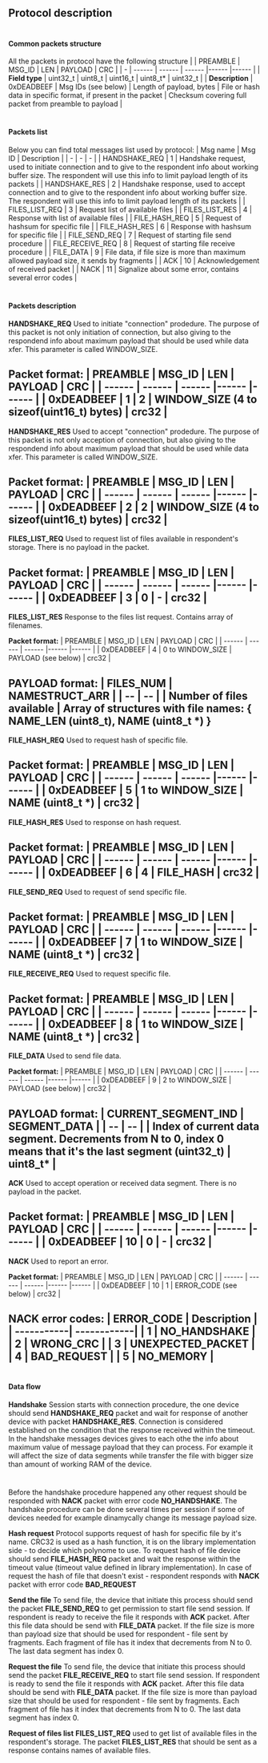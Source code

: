 ## Protocol description
#
#### Common packets structure
All the packets in protocol have the following structure
| | PREAMBLE | MSG_ID | LEN | PAYLOAD | CRC |
| - | ------ | ------ | ------ |------ |------ |
| **Field type** | uint32_t | uint8_t | uint16_t | uint8_t* | uint32_t |
| **Description** | 0xDEADBEEF | Msg IDs (see below) | Length of payload, bytes | File or hash data in specific format, if present in the packet | Checksum covering full packet from preamble to payload |
#
#### Packets list
Below you can find total messages list used by protocol:
| Msg name | Msg ID | Description |
| - | - | - |
| HANDSHAKE_REQ | 1 | Handshake request, used to initiate connection and to give to the respondent info about working buffer size. The respondent will use this info to limit payload length of its packets |
| HANDSHAKE_RES | 2 | Handshake response, used to accept connection and to give to the respondent info about working buffer size. The respondent will use this info to limit payload length of its packets |
| FILES_LIST_REQ | 3 | Request list of available files |
| FILES_LIST_RES | 4 | Response with list of available files |
| FILE_HASH_REQ | 5 | Request of hashsum for specific file |
| FILE_HASH_RES | 6 | Response with hashsum for specific file |
| FILE_SEND_REQ | 7 | Request of starting file send procedure |
| FILE_RECEIVE_REQ |  8 | Request of starting file receive procedure |
| FILE_DATA | 9 | File data, if file size is more than maximum allowed payload size, it sends by fragments |
| ACK | 10 | Acknowledgement of received packet |
| NACK | 11 | Signalize about some error, contains several error codes |
#
#### Packets description
**HANDSHAKE_REQ**
Used to initiate "connection" prodedure. The purpose of this packet is not only initiation of connection, but also giving to the respondend info about maximum payload that should be used while data xfer. This parameter is called WINDOW_SIZE.

**Packet format:**
| PREAMBLE | MSG_ID | LEN | PAYLOAD | CRC |
| ------ | ------ | ------ |------ |------ |
| 0xDEADBEEF | 1 | 2 | WINDOW_SIZE (4 to sizeof(uint16_t) bytes) | crc32 |
---
**HANDSHAKE_RES**
Used to accept "connection" prodedure. The purpose of this packet is not only acception of connection, but also giving to the respondend info about maximum payload that should be used while data xfer. This parameter is called WINDOW_SIZE.

**Packet format:**
| PREAMBLE | MSG_ID | LEN | PAYLOAD | CRC |
| ------ | ------ | ------ |------ |------ |
| 0xDEADBEEF | 2 | 2 | WINDOW_SIZE (4 to sizeof(uint16_t) bytes) | crc32 |
---
**FILES_LIST_REQ**
Used to request list of files available in respondent's storage. There is no payload in the packet.

**Packet format:**
| PREAMBLE | MSG_ID | LEN | PAYLOAD | CRC |
| ------ | ------ | ------ |------ |------ |
| 0xDEADBEEF | 3 | 0 | - | crc32 |
---

**FILES_LIST_RES**
Response to the files list request. Contains array of filenames.

**Packet format:**
| PREAMBLE | MSG_ID | LEN | PAYLOAD | CRC |
| ------ | ------ | ------ |------ |------ |
| 0xDEADBEEF | 4 | 0 to WINDOW_SIZE | PAYLOAD (see below) | crc32 |

PAYLOAD format:
| FILES_NUM | NAMESTRUCT_ARR |
| -- | -- |
| Number of files available | Array of structures with file names: { NAME_LEN (uint8_t), NAME (uint8_t *) }
---
**FILE_HASH_REQ**
Used to request hash of specific file.

**Packet format:**
| PREAMBLE | MSG_ID | LEN | PAYLOAD | CRC |
| ------ | ------ | ------ |------ |------ |
| 0xDEADBEEF | 5 | 1 to WINDOW_SIZE | NAME (uint8_t *) | crc32 |
---

**FILE_HASH_RES**
Used to response on hash request.

**Packet format:**
| PREAMBLE | MSG_ID | LEN | PAYLOAD | CRC |
| ------ | ------ | ------ |------ |------ |
| 0xDEADBEEF | 6 | 4 | FILE_HASH | crc32 |
---

**FILE_SEND_REQ**
Used to request of send specific file.

**Packet format:**
| PREAMBLE | MSG_ID | LEN | PAYLOAD | CRC |
| ------ | ------ | ------ |------ |------ |
| 0xDEADBEEF | 7 | 1 to WINDOW_SIZE | NAME (uint8_t *) | crc32 |
---

**FILE_RECEIVE_REQ**
Used to request specific file.

**Packet format:**
| PREAMBLE | MSG_ID | LEN | PAYLOAD | CRC |
| ------ | ------ | ------ |------ |------ |
| 0xDEADBEEF | 8 | 1 to WINDOW_SIZE | NAME (uint8_t *) | crc32 |
---

**FILE_DATA**
Used to send file data.

**Packet format:**
| PREAMBLE | MSG_ID | LEN | PAYLOAD | CRC |
| ------ | ------ | ------ |------ |------ |
| 0xDEADBEEF | 9 | 2 to WINDOW_SIZE | PAYLOAD (see below) | crc32 |

PAYLOAD format:
| CURRENT_SEGMENT_IND | SEGMENT_DATA |
| -- | -- |
| Index of current data segment. Decrements from N to 0, index 0 means that it's the last segment (uint32_t) | uint8_t* |
---

**ACK**
Used to accept operation or received data segment. There is no payload in the packet.

**Packet format:**
| PREAMBLE | MSG_ID | LEN | PAYLOAD | CRC |
| ------ | ------ | ------ |------ |------ |
| 0xDEADBEEF | 10 | 0 | - | crc32 |
---

**NACK**
Used to report an error.

**Packet format:**
| PREAMBLE | MSG_ID | LEN | PAYLOAD | CRC |
| ------ | ------ | ------ |------ |------ |
| 0xDEADBEEF | 10 | 1 | ERROR_CODE (see below) | crc32 |

**NACK error codes:**
| ERROR_CODE | Description |
| -----------| ------------|
| 1 | NO_HANDSHAKE |
| 2 | WRONG_CRC |
| 3 | UNEXPECTED_PACKET |
| 4 | BAD_REQUEST |
| 5 | NO_MEMORY |
---
#
#
#
#### Data flow
**Handshake**
Session starts with connection procedure, the one device should send **HANDSHAKE_REQ** packet and wait for response of another device with packet **HANDSHAKE_RES**. Connection is considered established on the condition that the response received within the timeout.
In the handshake messages devices gives to each othe the info about maximum value of message payload that they can process. For example it will affect the size of data segments while transfer the file with bigger size than amount of working RAM of the device.
#
Before the handshake procedure happened any other request should be responded with **NACK** packet with error code **NO_HANDSHAKE**.
The handshake procedure can be done several times per session if some of devices needed for example dinamycally change its message payload size.

**Hash request**
Protocol supports request of hash for specific file by it's name. CRC32 is used as a hash function, it is on the library implementation side - to decide which polynome to use.
To request hash of file device should send **FILE_HASH_REQ** packet and wait the response within the timeout value (timeout value defined in library implementation).
In case of request the hash of file that doesn't exist - respondent responds with **NACK** packet with error code **BAD_REQUEST**

**Send the file**
To send file, the device that initiate this process should send the packet **FILE_SEND_REQ** to get permission to start file send session. If respondent is ready to receive the file it responds with **ACK** packet.
After this file data should be send with **FILE_DATA** packet. If the file size is more than payload size that should be used for respondent - file sent by fragments. Each fragment of file has it index that decrements from N to 0. The last data segment has index 0.

**Request the file**
To send file, the device that initiate this process should send the packet **FILE_RECEIVE_REQ** to start file send session. If respondent is ready to send the file it responds with **ACK** packet.
After this file data should be send with **FILE_DATA** packet. If the file size is more than payload size that should be used for respondent - file sent by fragments. Each fragment of file has it index that decrements from N to 0. The last data segment has index 0.

**Request of files list**
**FILES_LIST_REQ** used to get list of available files in the respondent's storage. The packet **FILES_LIST_RES** that should be sent as a response contains names of available files.
